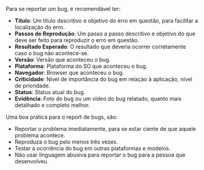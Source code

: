Para se reportar um bug, é recomendável ter:
* **Título**: Um título descritivo e objetivo do erro em questão, para facilitar a localização do erro.
* **Passos de Reprodução**: Um passo a passo descritivo e objetivo do que deve ser feito para reproduzir o erro em questão.
* **Resultado Esperado**: O resultado que deveria ocorrer corretamente caso o bug não acontece-se.
* **Versão**: Versão que aconteceu o bug.
* **Plataforma**: Plataforma do SO que aconteceu o bug.
* **Navegador**: Browser que aconteceu o bug.
* **Criticidade**: Nível de importância do bug em relação à aplicação, nível de prioridade.
* **Status**: Status atual do bug.
* **Evidência**: Foto do bug ou um vídeo do bug relatado, quanto mais detalhado e completo melhor.

Uma boa prática para o report de bugs, são:
* Reportar o problema imediatamente, para se estar ciente de que aquele problema acontece.
* Reproduza o bug pelo menos três vezes.
* Testar a ocorrência do bug em outras plataformas e modelos.
* Não usar linguagem abusiva para reportar o bug para a pessoa que desenvolveu.